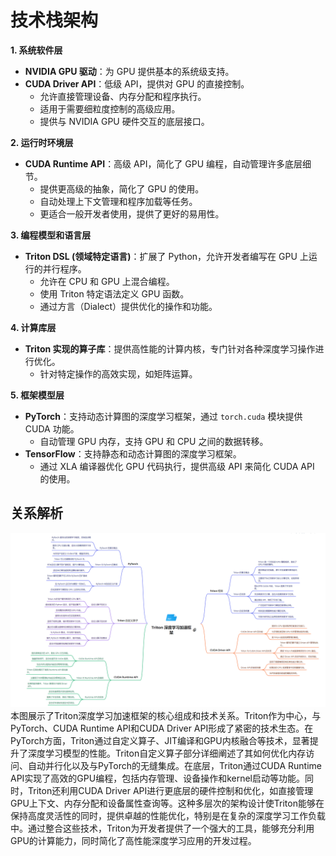 # 技术栈架构
**1. 系统软件层**
   - **NVIDIA GPU 驱动**：为 GPU 提供基本的系统级支持。
   - **CUDA Driver API**：低级 API，提供对 GPU 的直接控制。
     - 允许直接管理设备、内存分配和程序执行。
     - 适用于需要细粒度控制的高级应用。
     - 提供与 NVIDIA GPU 硬件交互的底层接口。

**2. 运行时环境层**
   - **CUDA Runtime API**：高级 API，简化了 GPU 编程，自动管理许多底层细节。
     - 提供更高级的抽象，简化了 GPU 的使用。
     - 自动处理上下文管理和程序加载等任务。
     - 更适合一般开发者使用，提供了更好的易用性。

**3. 编程模型和语言层**
   - **Triton DSL (领域特定语言)**：扩展了 Python，允许开发者编写在 GPU 上运行的并行程序。
     - 允许在 CPU 和 GPU 上混合编程。
     - 使用 Triton 特定语法定义 GPU 函数。
     - 通过方言（Dialect）提供优化的操作和功能。

**4. 计算库层**
   - **Triton 实现的算子库**：提供高性能的计算内核，专门针对各种深度学习操作进行优化。
     - 针对特定操作的高效实现，如矩阵运算。

**5. 框架模型层**
   - **PyTorch**：支持动态计算图的深度学习框架，通过 `torch.cuda` 模块提供 CUDA 功能。
     - 自动管理 GPU 内存，支持 GPU 和 CPU 之间的数据转移。
   - **TensorFlow**：支持静态和动态计算图的深度学习框架。
     - 通过 XLA 编译器优化 GPU 代码执行，提供高级 API 来简化 CUDA API 的使用。


## 关系解析
![alt text](../../img/1251726020750_.pic-1.jpg)
本图展示了Triton深度学习加速框架的核心组成和技术关系。Triton作为中心，与PyTorch、CUDA Runtime API和CUDA Driver API形成了紧密的技术生态。在PyTorch方面，Triton通过自定义算子、JIT编译和GPU内核融合等技术，显著提升了深度学习模型的性能。Triton自定义算子部分详细阐述了其如何优化内存访问、自动并行化以及与PyTorch的无缝集成。在底层，Triton通过CUDA Runtime API实现了高效的GPU编程，包括内存管理、设备操作和kernel启动等功能。同时，Triton还利用CUDA Driver API进行更底层的硬件控制和优化，如直接管理GPU上下文、内存分配和设备属性查询等。这种多层次的架构设计使Triton能够在保持高度灵活性的同时，提供卓越的性能优化，特别是在复杂的深度学习工作负载中。通过整合这些技术，Triton为开发者提供了一个强大的工具，能够充分利用GPU的计算能力，同时简化了高性能深度学习应用的开发过程。